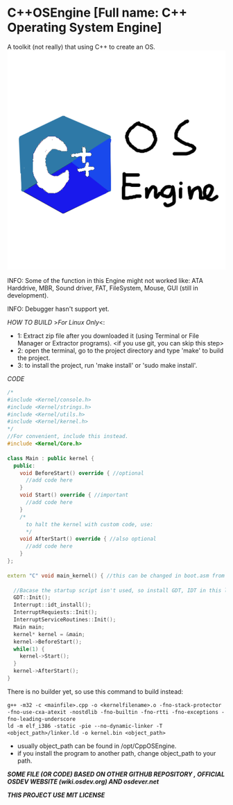 # C++OSEngine [Full name: C++ Operating System Engine]
A toolkit (not really) that using C++ to create an OS.
![Alt cpposengine](misc/cpposengine.png)

INFO: Some of the function in this Engine might not worked like:
  ATA Harddrive, MBR, Sound driver, FAT, FileSystem, Mouse, GUI (still in development).

INFO: Debugger hasn't support yet.

*HOW TO BUILD* >*For Linux Only*<:
* 1: Extract zip file after you downloaded it (using Terminal or File Manager or Extractor programs). <if you use git, you can skip this step>
* 2: open the terminal, go to the project directory and type 'make' to build the project.
* 3: to install the project, run 'make install' or 'sudo make install'.

*CODE*
```cpp
/*
#include <Kernel/console.h>
#include <Kernel/strings.h>
#include <Kernel/utils.h>
#include <Kernel/kernel.h>
*/
//For convenient, include this instead.
#include <Kernel/Core.h>

class Main : public kernel {
  public:
    void BeforeStart() override { //optional
      //add code here
    }
    void Start() override { //important
      //add code here
    }
    /*
      to halt the kernel with custom code, use:
      */
    void AfterStart() override { //also optional
      //add code here
    }
};

extern "C" void main_kernel() { //this can be changed in boot.asm from source code

  //Bacase the startup script isn't used, so install GDT, IDT in this line bellow.
  GDT::Init();
  Interrupt::idt_install();
  InterruptRequiests::Init();
  InterruptServiceRoutines::Init();  
  Main main;
  kernel* kernel = &main;
  kernel->BeforeStart();
  while(1) {
    kernel->Start();
  }
  kernel->AfterStart();
}

```

There is no builder yet, so use this command to build instead:
```
g++ -m32 -c <mainfile>.cpp -o <kernelfilename>.o -fno-stack-protector -fno-use-cxa-atexit -nostdlib -fno-builtin -fno-rtti -fno-exceptions -fno-leading-underscore
ld -m elf_i386 -static -pie --no-dynamic-linker -T <object_path>/linker.ld -o kernel.bin <object_path>
```
* usually object_path can be found in /opt/CppOSEngine.
* if you install the program to another path, change object_path to your path.

***SOME FILE (OR CODE) BASED ON OTHER GITHUB REPOSITORY , OFFICIAL OSDEV WEBSITE (wiki.osdev.org) AND osdever.net***

***THIS PROJECT USE MIT LICENSE***
